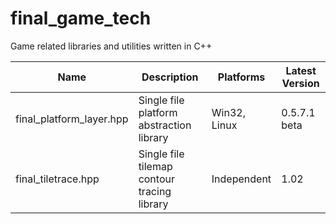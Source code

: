 # final_game_tech
Game related libraries and utilities written in C++

| Name                     | Description                                 | Platforms    | Latest Version |
|--------------------------|---------------------------------------------|--------------|----------------|
| final_platform_layer.hpp | Single file platform abstraction library    | Win32, Linux | 0.5.7.1 beta   |
| final_tiletrace.hpp      | Single file tilemap contour tracing library | Independent  | 1.02           |
